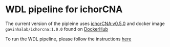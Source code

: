 # WDL pipeline for ichorCNA

The current version of the pipleine uses [ichorCNA:v0.5.0](https://github.com/GavinHaLab/ichorCNA/releases/tag/v0.5.0) and docker image `gavinhalab/ichorcna:1.0.0` found on [DockerHub](https://hub.docker.com/repository/docker/gavinhalab/ichorcna/general)

To run the WDL pipeline, please follow the instructions [here](https://github.com/GavinHaLab/ichorCNA_WDL/tree/main/WDL#readme)
